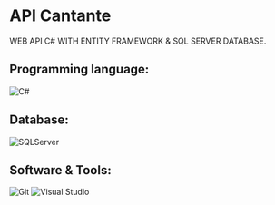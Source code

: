 # API Cantante 
WEB API C# WITH ENTITY FRAMEWORK & SQL SERVER DATABASE.

## Programming language:
<img alt="C#" src="https://img.shields.io/badge/C Sharp%20-%232370ED.svg?logo=csharp&logoColor=white">

## Database:
<img alt="SQLServer" src="https://img.shields.io/badge/SQL Server%20-%23430098.svg?logo=microsoftsqlserver&logoColor=white">

## Software & Tools:
<img alt="Git" src="https://img.shields.io/badge/Git%20-%23F05033.svg?logo=git&logoColor=white">
<img alt="Visual Studio" src="https://img.shields.io/badge/Visual%20Studio-0078d7.svg?logo=visual-studio&logoColor=white">
